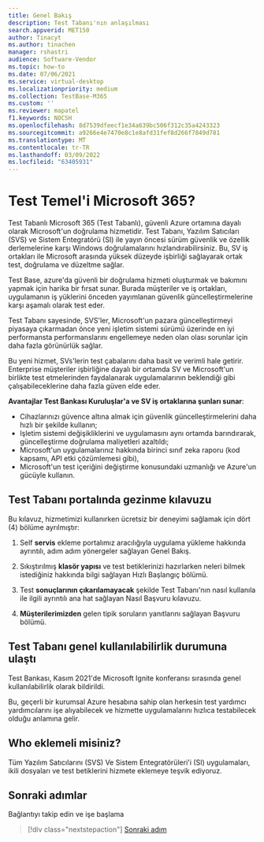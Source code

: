 ```yaml
---
title: Genel Bakış
description: Test Tabanı'nın anlaşılması
search.appverid: MET150
author: Tinacyt
ms.author: tinachen
manager: rshastri
audience: Software-Vendor
ms.topic: how-to
ms.date: 07/06/2021
ms.service: virtual-desktop
ms.localizationpriority: medium
ms.collection: TestBase-M365
ms.custom: ''
ms.reviewer: mapatel
f1.keywords: NOCSH
ms.openlocfilehash: 8d7539dfeecf1e34a639bc506f312c35a4243323
ms.sourcegitcommit: a9266e4e7470e8c1e8afd31fef8d266f7849d781
ms.translationtype: MT
ms.contentlocale: tr-TR
ms.lasthandoff: 03/09/2022
ms.locfileid: "63405931"
---
```

# <a name="what-is-test-base-for-microsoft-365"></a>Test Temel'i Microsoft 365?

Test Tabanlı Microsoft 365 (Test Tabanlı), güvenli Azure ortamına dayalı olarak Microsoft'un doğrulama hizmetidir.
Test Tabanı, Yazılım Satıcıları (SVS) ve Sistem Entegratörü (SI) ile yayın öncesi sürüm güvenlik ve özellik derlemelerine karşı Windows doğrulamalarını hızlandırabilirsiniz. Bu, SV iş ortakları ile Microsoft arasında yüksek düzeyde işbirliği sağlayarak ortak test, doğrulama ve düzeltme sağlar.

Test Base, azure'da güvenli bir doğrulama hizmeti oluşturmak ve bakımını yapmak için harika bir fırsat sunar. Burada müşteriler ve iş ortakları, uygulamanın iş yüklerini önceden yayımlanan güvenlik güncelleştirmelerine karşı aşamalı olarak test eder.

Test Tabanı sayesinde, SVS'ler, Microsoft'un pazara güncelleştirmeyi piyasaya çıkarmadan önce yeni işletim sistemi sürümü üzerinde en iyi performansta performanslarını engellemeye neden olan olası sorunlar için daha fazla görünürlük sağlar.

Bu yeni hizmet, SVs'lerin test çabalarını daha basit ve verimli hale getirir. Enterprise müşteriler işbirliğine dayalı bir ortamda SV ve Microsoft'un birlikte test etmelerinden faydalanarak uygulamalarının beklendiği gibi çalışabileceklerine daha fazla güven elde eder.

**Avantajlar Test Bankası Kuruluşlar'a ve SV iş ortaklarına şunları sunar**:

- Cihazlarınızı güvence altına almak için güvenlik güncelleştirmelerini daha hızlı bir şekilde kullanın;
- Işletim sistemi değişikliklerini ve uygulamasını aynı ortamda barındırarak, güncelleştirme doğrulama maliyetleri azaltıldı;
- Microsoft'un uygulamalarınız hakkında birinci sınıf zeka raporu (kod kapsamı, API etki çözümlemesi gibi),
- Microsoft'un test içeriğini değiştirme konusundaki uzmanlığı ve Azure'un gücüyle kullanın.

## <a name="guide-to-navigating-the-test-base-portal"></a>Test Tabanı portalında gezinme kılavuzu

Bu kılavuz, hizmetimizi kullanırken ücretsiz bir deneyimi sağlamak için dört (4) bölüme ayrılmıştır:

1. Self **servis** ekleme portalımız aracılığıyla uygulama yükleme hakkında ayrıntılı, adım adım yönergeler sağlayan Genel Bakış.

2. Sıkıştırılmış **klasör yapısı** ve test betiklerinizi hazırlarken neleri bilmek istediğiniz hakkında bilgi sağlayan Hızlı Başlangıç bölümü.

3. Test **sonuçlarının çıkarılamayacak** şekilde Test Tabanı'nın nasıl kullanıla ile ilgili ayrıntılı ana hat sağlayan Nasıl Başvuru kılavuzu.

4. **Müşterilerimizden** gelen tipik soruların yanıtlarını sağlayan Başvuru bölümü.

## <a name="test-base-has-reached-general-availability"></a>Test Tabanı genel kullanılabilirlik durumuna ulaştı

Test Bankası, Kasım 2021'de Microsoft Ignite konferansı sırasında genel kullanılabilirlik olarak bildirildi. 

Bu, geçerli bir kurumsal Azure hesabına sahip olan herkesin test yardımcı yardımcılarını işe alıyabilecek ve hizmette uygulamalarını hızlıca testabilecek olduğu anlamına gelir.

## <a name="who-should-onboard"></a>Who eklemeli misiniz?

Tüm Yazılım Satıcılarını (SVS) Ve Sistem Entegratörüleri'i (SI) uygulamaları, ikili dosyaları ve test betiklerini hizmete eklemeye teşvik ediyoruz.

## <a name="next-steps"></a>Sonraki adımlar

Bağlantıyı takip edin ve işe başlama
> [!div class="nextstepaction"]
> [Sonraki adım](createaccount.md)
